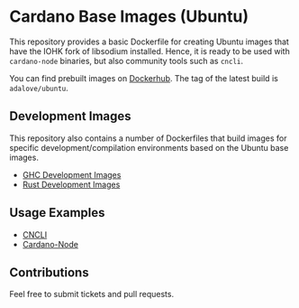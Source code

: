 # Cardano Base Images (Ubuntu)

This repository provides a basic Dockerfile for creating Ubuntu images that have the IOHK fork of libsodium installed. Hence, it is ready to be used with `cardano-node` binaries, but also community tools such as `cncli`. 

You can find prebuilt images on [Dockerhub](https://hub.docker.com/repository/docker/adalove/cncli). The tag of the latest build is `adalove/ubuntu`.

## Development Images

This repository also contains a number of Dockerfiles that build images for specific development/compilation environments based on the Ubuntu base images.

* [GHC Development Images](GHC/README.md)
* [Rust Development Images](Rust/README.md)

## Usage Examples

* [CNCLI](https://github.com/outofbits/cncli-images)
* [Cardano-Node](https://github.com/outofbits/cardano-node-docker)

## Contributions

Feel free to submit tickets and pull requests.